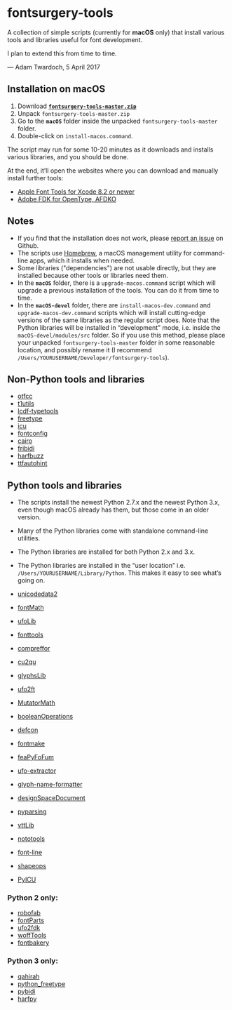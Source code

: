 # fontsurgery-tools

A collection of simple scripts (currently for **macOS** only) that install various tools and libraries useful for font development. 

I plan to extend this from time to time. 

— Adam Twardoch, 5 April 2017

## Installation on macOS

1. Download **[`fontsurgery-tools-master.zip`](https://github.com/twardoch/fontsurgery-tools/archive/master.zip)** 
2. Unpack `fontsurgery-tools-master.zip`
3. Go to the **`macOS`** folder inside the unpacked `fontsurgery-tools-master` folder. 
4. Double-click on `install-macos.command`. 

The script may run for some 10-20 minutes as it downloads and installs various libraries, and you should be done. 

At the end, it’ll open the websites where you can download and manually install further tools: 

* [Apple Font Tools for Xcode 8.2 or newer](https://developer.apple.com/download/more/?=Font%20Tools%20for%20Xcode)
* [Adobe FDK for OpenType, AFDKO](http://www.adobe.com/devnet/opentype/afdko/eula.html)

## Notes 

* If you find that the installation does not work, please [report an issue](https://github.com/twardoch/fontsurgery-tools/issues) on Github. 
* The scripts use [Homebrew](https://brew.sh/), a macOS management utility for command-line apps, which it installs when needed. 
* Some libraries ("dependencies") are not usable directly, but they are installed because other tools or libraries need them.
* In the **`macOS`** folder, there is a `upgrade-macos.command` script which will upgrade a previous installation of the tools. You can do it from time to time. 
* In the **`macOS-devel`** folder, there are `install-macos-dev.command` and `upgrade-macos-dev.command` scripts which will install cutting-edge versions of the same libraries as the regular script does. Note that the Python libraries will be installed in “development” mode, i.e. inside the `macOS-devel/modules/src` folder. So if you use this method, please place your unpacked `fontsurgery-tools-master` folder in some reasonable location, and possibly rename it (I recommend `/Users/YOURUSERNAME/Developer/fontsurgery-tools`).

## Non-Python tools and libraries

* [otfcc](https://github.com/caryll/otfcc)
* [t1utils](https://github.com/kohler/t1utils)
* [lcdf-typetools](https://github.com/kohler/lcdf-typetools)
* [freetype](https://www.freetype.org/)
* [icu](http://site.icu-project.org/)
* [fontconfig](https://www.freedesktop.org/wiki/Software/fontconfig/)
* [cairo](https://cairographics.org/)
* [fribidi](https://fribidi.org/)
* [harfbuzz](https://github.com/behdad/harfbuzz)
* [ttfautohint](https://www.freetype.org/ttfautohint/)

## Python tools and libraries

* The scripts install the newest Python 2.7.x and the newest Python 3.x, even though macOS already has them, but those come in an older version. 
* Many of the Python libraries come with standalone command-line utilities. 
* The Python libraries are installed for both Python 2.x and 3.x. 
* The Python libraries are installed in the “user location” i.e. `/Users/YOURUSERNAME/Library/Python`. This makes it easy to see what’s going on. 

* [unicodedata2](https://github.com/mikekap/unicodedata2)
* [fontMath](https://github.com/typesupply/fontMath.git)
* [ufoLib](https://github.com/unified-font-object/ufoLib.git)
* [fonttools](https://github.com/fonttools/fonttools.git)
* [compreffor](https://github.com/googlei18n/compreffor.git)
* [cu2qu](https://github.com/googlei18n/cu2qu.git)
* [glyphsLib](https://github.com/googlei18n/glyphsLib.git)
* [ufo2ft](https://github.com/googlei18n/ufo2ft.git)
* [MutatorMath](https://github.com/LettError/MutatorMath.git)
* [booleanOperations](https://github.com/typemytype/booleanOperations.git)
* [defcon](https://github.com/typesupply/defcon.git)
* [fontmake](https://github.com/googlei18n/fontmake.git)
* [feaPyFoFum](https://github.com/typesupply/feaPyFoFum)
* [ufo-extractor](https://github.com/typesupply/extractor)
* [glyph-name-formatter](https://github.com/LettError/glyphNameFormatter)
* [designSpaceDocument](https://github.com/LettError/designSpaceDocument)
* [pyparsing](http://pyparsing.wikispaces.com/)
* [vttLib](https://github.com/daltonmaag/vttLib)
* [nototools](https://github.com/googlei18n/nototools)
* [font-line](https://github.com/source-foundry/font-line)
* [shapeops](https://github.com/anthrotype/shapeops-py)
* [PyICU](https://pypi.python.org/pypi/PyICU/)

### Python 2 only: 

* [robofab](https://github.com/robofab-developers/robofab)
* [fontParts](https://github.com/robofab-developers/fontParts)
* [ufo2fdk](https://github.com/typesupply/ufo2fdk)
* [woffTools](https://github.com/typesupply/woffTools)
* [fontbakery](https://github.com/googlefonts/fontbakery)

### Python 3 only: 

* [qahirah](https://github.com/ldo/qahirah)
* [python_freetype](https://github.com/ldo/python_freetype)
* [pybidi](https://github.com/ldo/pybidi)
* [harfpy](https://github.com/ldo/harfpy)


